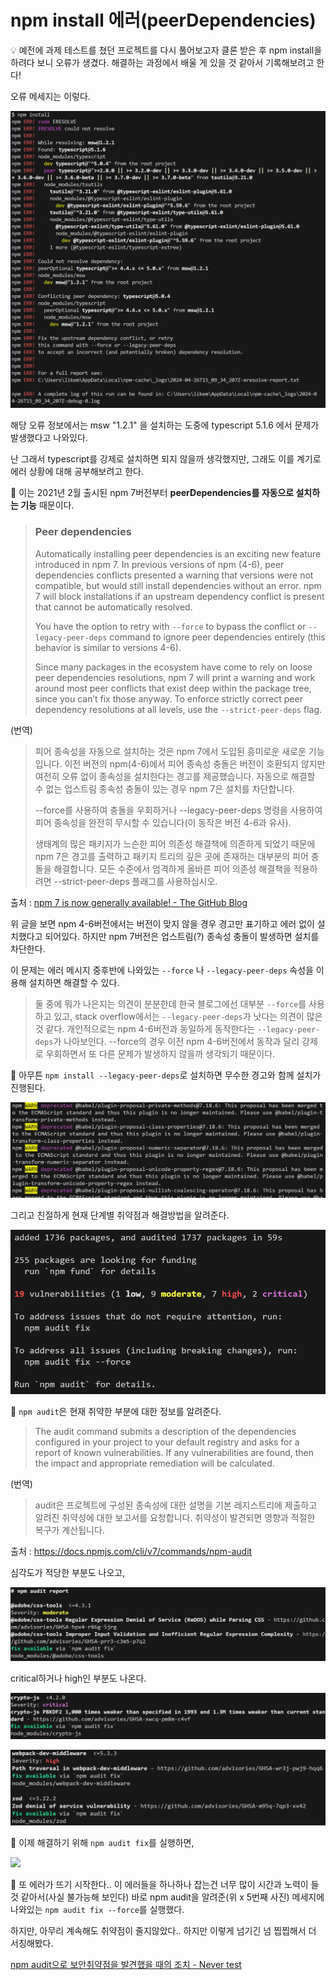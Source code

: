 # npm install 에러(peerDependencies)

💡 예전에 과제 테스트를 쳤던 프로젝트를 다시 풀어보고자 클론 받은 후 npm install을 하려다 보니 오류가 생겼다. 해결하는 과정에서 배울 게 있을 것 같아서 기록해보려고 한다!

오류 메세지는 이렇다.

![](npm%20install%20에러_assets/2024-04-27-00-59-15-image.png)

해당 오류 정보에서는 msw "1.2.1" 을 설치하는 도중에 typescript 5.1.6 에서 문제가 발생했다고 나와있다.

난 그래서 typescript를 강제로 설치하면 되지 않을까 생각했지만, 그래도 이를 계기로 에러 상황에 대해 공부해보려고 한다.

📕 이는 2021년 2월 출시된 npm 7버전부터 **peerDependencies를 자동으로 설치하는 기능** 때문이다.

> ### Peer dependencies
> 
> Automatically installing peer dependencies is an exciting new feature introduced in npm 7. In previous versions of npm (4-6), peer dependencies conflicts presented a warning that versions were not compatible, but would still install dependencies without an error. npm 7 will block installations if an upstream dependency conflict is present that cannot be automatically resolved.
> 
> You have the option to retry with `--force` to bypass the conflict or `--legacy-peer-deps` command to ignore peer dependencies entirely (this behavior is similar to versions 4-6).
> 
> Since many packages in the ecosystem have come to rely on loose peer dependencies resolutions, npm 7 will print a warning and work around most peer conflicts that exist deep within the package tree, since you can’t fix those anyway. To enforce strictly correct peer dependency resolutions at all levels, use the `--strict-peer-deps` flag.

(번역)

> 피어 종속성을 자동으로 설치하는 것은 npm 7에서 도입된 흥미로운 새로운 기능입니다. 이전 버전의 npm(4-6)에서 피어 종속성 충돌은 버전이 호환되지 않지만 여전히 오류 없이 종속성을 설치한다는 경고를 제공했습니다. 자동으로 해결할 수 없는 업스트림 종속성 충돌이 있는 경우 npm 7은 설치를 차단합니다.  
> 
> --force를 사용하여 충돌을 우회하거나 --legacy-peer-deps 명령을 사용하여 피어 종속성을 완전히 무시할 수 있습니다(이 동작은 버전 4-6과 유사).  
> 
> 생태계의 많은 패키지가 느슨한 피어 의존성 해결책에 의존하게 되었기 때문에 npm 7은 경고를 출력하고 패키지 트리의 깊은 곳에 존재하는 대부분의 피어 충돌을 해결합니다. 모든 수준에서 엄격하게 올바른 피어 의존성 해결책을 적용하려면 --strict-peer-deps 플래그를 사용하십시오.

출처 : [npm 7 is now generally available! - The GitHub Blog](https://github.blog/2021-02-02-npm-7-is-now-generally-available/)

위 글을 보면 npm 4-6버전에서는 버전이 맞지 않을 경우 경고만 표기하고 에러 없이 설치했다고 되어있다. 하지만 npm 7버전은 업스트림(?) 종속성 충돌이 발생하면 설치를 차단한다.

이 문제는 에러 메시지 중후반에 나와있는 `--force` 나 `--legacy-peer-deps` 속성을 이용해 설치하면 해결할 수 있다.

> 둘 중에 뭐가 나은지는 의견이 분분한데 한국 블로그에선 대부분 `--force`를 사용하고 있고, stack overflow에서는 `--legacy-peer-deps`가 낫다는 의견이 많은 것 같다. 
> 개인적으로는 npm 4-6버전과 동일하게 동작한다는 `--legacy-peer-deps`가 나아보인다. --force의 경우 이전 npm 4-6버전에서 동작과 달리 강제로 우회하면서 또 다른 문제가 발생하지 않을까 생각되기 때문이다.

🔑 아무튼 `npm install --legacy-peer-deps`로 설치하면 무수한 경고와 함께 설치가 진행된다.

![](npm%20install%20에러_assets/2024-05-15-01-52-54-image.png)

그리고 친절하게 현재 단계별 취약점과 해결방법을 알려준다.

![](npm%20install%20에러_assets/2024-05-15-01-54-42-image.png)

🔑 `npm audit`은 현재 취약한 부분에 대한 정보를 알려준다.

> The audit command submits a description of the dependencies configured in your project to your default registry and asks for a report of known vulnerabilities. If any vulnerabilities are found, then the impact and appropriate remediation will be calculated.

(번역)

> audit은 프로젝트에 구성된 종속성에 대한 설명을 기본 레지스트리에 제출하고 알려진 취약성에 대한 보고서를 요청합니다. 취약성이 발견되면 영향과 적절한 복구가 계산됩니다.

출처 : https://docs.npmjs.com/cli/v7/commands/npm-audit

심각도가 적당한 부분도 나오고,

![](npm%20install%20에러_assets/2024-05-15-02-02-18-image.png)

critical하거나 high인 부분도 나온다.

![](npm%20install%20에러_assets/2024-05-15-02-03-00-image.png)

![](npm%20install%20에러_assets/2024-05-15-02-03-12-image.png)

🔑 이제 해결하기 위해 `npm audit fix`를 실행하면, 

![](npm%20install%20에러(peerDependencies)_assets/2024-05-15-02-15-07-image.png)

🔑 또 에러가 뜨기 시작한다.. 이 에러들을 하나하나 잡는건 너무 많이 시간과 노력이 들 것 같아서(사실 불가능해 보인다) 바로 npm audit을 알려준(위 x 5번째 사진) 메세지에 나와있는 `npm audit fix --force`를 실행했다.

하지만, 아무리 계속해도 취약점이 줄지않았다.. 하지만 이렇게 넘기긴 넘 찝찝해서 더 서칭해봤다.

[npm audit으로 보안취약점을 발견했을 때의 조치 - Never test](https://lovemewithoutall.github.io/it/npm-audit-fix/)
